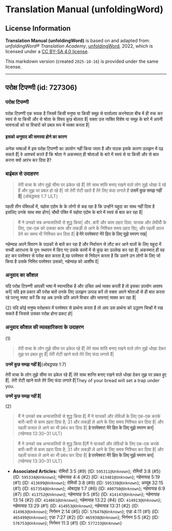 # Translation Manual (unfoldingWord)

## License Information

**Translation Manual (unfoldingWord)** is based on and adapted from: _unfoldingWord® Translation Academy_, [unfoldingWord](https://unfoldingword.org/utw), 2022, which is licensed under a [CC BY-SA 4.0 license](https://creativecommons.org/licenses/by-sa/4.0/legalcode.en).

This markdown version (created `2025-10-16`) is provided under the same license.



--------------------------------

## परोक्ष टिपण्णी (id: 727306)

### परोक्ष टिपण्णी

परोक्ष टिपण्णी एक रूपक है जिसमें किसी मनुष्य या किसी समूह से वार्तालाप करनेवाला बीच में ही रुक कर स्वयं से या किसी और से श्रोता के विषय कुछ बोलता है\| वक्ता उस व्यक्ति विशेष या समूह के बारे में अपनी भावनाओं को या विचारों को प्रबल रूप में व्यक्त करता है\|

#### इसको अनुवाद की समस्या होने का कारण

अनेक भाषाओं में इस परोक्ष टिपण्णी का उपयोग नहीं किया जाता है और पाठक इसके कारण उलझन में पढ़ सकते हैं\| वे आश्चर्य करते हैं कि श्रोता ने अकस्मात् ही श्रोताओं के बारे में स्वयं से या किसी और से बात करना क्यों आरंभ कर दिया है?

### बाईबल से उदाहरण

> तेरी वाचा के लोग तुझे सीमा पर ढकेल रहे हैं\| तेरे साथ शांति बनाए रखने वाले लोग तुझे धोखा दे रहे हैं और तुझ पर प्रबल हो रहे है\| जो तेरी रोटी खाते हैं तेरे लिए फंदा लगाते हैं **उसमें कुछ समझ नहीं है\|** (ओबद्ध्याह 1:7 ULT)

पहली तीन पंक्तिओं में, यहोवा एदोम के के लोगों से कह रहा है कि उन्होंने यहूदा का साथ नहीं दिया है इसलिए उनके साथ क्या होगा\| चौथी पंक्ति में यहोवा एदोम के बारे में स्वयं से बात कर रहा है\|

> मैं ने उनको सब अन्यजातियों से शुद्ध किया\| और..बारी और काम ठहरा दिया: याजक और लेवीयोँ के लिए, एक\-एक को उसका काम और लकड़ी ले आने के निश्चित समय ठहरा दिए; और पहली उपज देने का समय भी निश्चित कर दिया है\| **हे मेरे परमेश्वर! मेरे हित के लिए मुझे स्मरण रख\|**

नहेम्याह अपने विवरण के पाठकों से बातें कर रहा है और निर्वासन से लौट कर आने वालों के लिए यहूदा में सच्ची आराधना के पुनः स्थापन में किए गए उसके कामों में से कुछ का उल्लेख कर रहा है\| अकस्मात् ही वह हट कर परमेश्वर से परोक्ष बात करता है,वह परमेश्वर से निवेदन करता है कि उसने उन लोगों के लिए जो किया है उसके निमित परमेश्वर उसको, नहेम्याह को आशीष दे\|

### अनुवाद का कौशल

यदि परोक्ष टिपण्णी आपकी भाषा में स्वाभाविक है और उचित अर्थ व्यक्त करती है तो इसका उपयोग अवश्य करें\| यदि इस प्रकार की परोक्ष बातें उनके लिए उलझन उत्पन्न करें तो वक्ता अपने श्रोताओं से ही बात करता रहे परन्तु स्पष्ट करें कि वह अब उनके प्रति अपने विचार और भावनाएं व्यक्त कर रहा है\|

(2\) यदि कोई मनुष्य परोक्षरूप में परमेश्वर से प्रार्थना करता है तो आप उस प्रार्थना को उद्धरण चिन्हों में रख सकते हैं जिससे उसका परोक्ष होना प्रकट हो\|

### अनुवाद कौशल की व्यावहारिकता के उदाहरण

(1\)

> तेरी वाचा के लोग तुझे सीमा पर ढकेल रहे हैं\| तेरे साथ शांति बनाए रखने वाले लोग तुझे धोखा देकर तुझ पर प्रबल हुए हैं\| तेरी रोटी खाने वाले तेरे लिए फंदा लगाते हैं\|

**उनमें कुछ समझ नहीं है\|**(ओबद्ध्याह 1:7\)

तेरी वाचा के लोग तुझे सीमा पर ढकेल रहे हैं\| तेरे साथ शान्ति बनाए रखने वाले धोखा देकर तुझ पर प्रबल हुए हैं\|. तेरी रोटी खाने वाले तेरे लिए फंदा लगाते हैं\|They of your bread will set a trap under you.

**उनमें कुछ समझ नहीं है\|**

(2\)

> मैं ने उनको सब अन्यजातियों से शुद्ध किया है\| मैं ने याजकों और लेविओं के लिए एक\-एक करके बारी\-बारी से काम ठहरा दिया है; 31 और लकड़ी ले आने के लिए समय निश्चित कर दिया है\| और पहली फसल ले आने का भी प्रबंध कर दिया है\| **हे परमेश्वर! मेरे हित के लिए मुझे स्मरण कर\|** (नहेम्याह 13:30–31 ULT)

> मैं ने उनको सब अन्यजातियों से शुद्ध किया है\|मैं ने याजकों और लेविओं के लिए एक\-एक करके बारी\-बारी से काम ठहरा दिया है; 31 और लकड़ी ले आने के लिए समय निश्चित कर दिया है\| और पहली फसल ले आने का भी प्रबंध कर दिया है\| **हे परमेश्वर! मेरे हित के लिए मुझे स्मरण कर\|** (नहेम्याह 13:30–31 ULT)

* **Associated Articles:** रोमियों 3:5 (#9) (ID: `595311@Unknown`); रोमियों 3:8 (#5) (ID: `595334@Unknown`); नहेमायाह 4:4 (#2) (ID: `413481@Unknown`); नहेमायाह 5:19 (#1) (ID: `413699@Unknown`); रोमियों 3:8 (#9) (ID: `595338@Unknown`); अय्यूब 32:15 (#1) (ID: `657354@Unknown`); ओबद्याह 1:7 (#6) (ID: `400750@Unknown`); नहेमायाह 6:9 (#7) (ID: `413752@Unknown`); नहेमायाह 9:5 (#5) (ID: `414147@Unknown`); नहेमायाह 13:14 (#2) (ID: `414861@Unknown`); नहेमायाह 13:22 (#4) (ID: `414913@Unknown`); नहेमायाह 13:29 (#1) (ID: `414953@Unknown`); नहेमायाह 13:31 (#2) (ID: `414963@Unknown`); निर्गमन 2:14 (#5) (ID: `576476@Unknown`); एज्रा 4:11 (#1) (ID: `465499@Unknown`); एज्रा 7:27 (#2) (ID: `465938@Unknown`); निर्गमन 5:5 (#2) (ID: `576753@Unknown`); निर्गमन 11:3 (#1) (ID: `577233@Unknown`)

